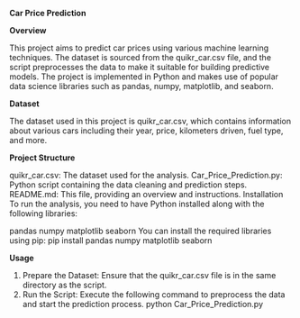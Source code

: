 **Car Price Prediction**

**Overview**

This project aims to predict car prices using various machine learning techniques. The dataset is sourced from the quikr_car.csv file, and the script preprocesses the data to make it suitable for building predictive models. The project is implemented in Python and makes use of popular data science libraries such as pandas, numpy, matplotlib, and seaborn.

**Dataset**

The dataset used in this project is quikr_car.csv, which contains information about various cars including their year, price, kilometers driven, fuel type, and more.

**Project Structure**

quikr_car.csv: The dataset used for the analysis.
Car_Price_Prediction.py: Python script containing the data cleaning and prediction steps.
README.md: This file, providing an overview and instructions.
Installation
To run the analysis, you need to have Python installed along with the following libraries:

pandas
numpy
matplotlib
seaborn
You can install the required libraries using pip:
pip install pandas numpy matplotlib seaborn

**Usage**

1. Prepare the Dataset: Ensure that the quikr_car.csv file is in the same directory as the script.
2. Run the Script: Execute the following command to preprocess the data and start the prediction process.
python Car_Price_Prediction.py
